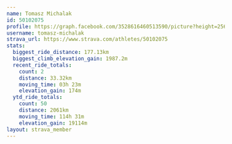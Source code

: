 ```yaml
---
name: Tomasz Michalak
id: 50102075
profile: https://graph.facebook.com/3528616460513590/picture?height=256&width=256
username: tomasz-michalak
strava_url: https://www.strava.com/athletes/50102075
stats:
  biggest_ride_distance: 177.13km
  biggest_climb_elevation_gain: 1987.2m
  recent_ride_totals:
    count: 2
    distance: 33.32km
    moving_time: 03h 23m
    elevation_gain: 174m
  ytd_ride_totals:
    count: 50
    distance: 2061km
    moving_time: 114h 31m
    elevation_gain: 19114m
layout: strava_member
--- 
```

